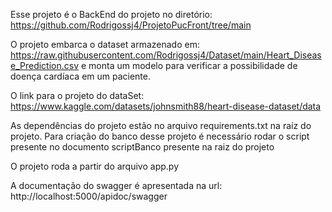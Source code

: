 Esse projeto é o BackEnd do projeto no diretório:
  https://github.com/Rodrigossj4/ProjetoPucFront/tree/main

O projeto embarca o dataset armazenado em: https://raw.githubusercontent.com/Rodrigossj4/Dataset/main/Heart_Disease_Prediction.csv
e monta um modelo para verificar a possibilidade de doença cardíaca em um paciente.

O link para o projeto do dataSet: https://www.kaggle.com/datasets/johnsmith88/heart-disease-dataset/data

As dependências do projeto estão no arquivo requirements.txt na raíz do projeto.
Para criação do banco desse projeto é necessário rodar o script presente no documento scriptBanco presente na raiz do projeto

O projeto roda a partir do arquivo app.py

A documentação do swagger é apresentada na url: http://localhost:5000/apidoc/swagger
